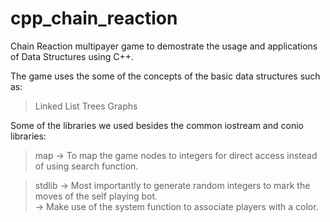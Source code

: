 # cpp_chain_reaction
Chain Reaction multipayer game to demostrate the usage and applications of Data Structures using C++.

The game uses the some of the concepts of the basic data structures such as:
> Linked List
> Trees
> Graphs

Some of the libraries we used besides the common iostream and conio libraries:

> map -> To map the game nodes to integers for direct access instead of using search function.

> stdlib -> Most importantly to generate random integers to mark the moves of the self playing bot.<br/>
         -> Make use of the system function to associate players with a color.
